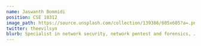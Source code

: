 ```yaml
---
name: Jaswanth Bommidi
position: CSE 18312
image_path: https://source.unsplash.com/collection/139386/605x605?a=.png
twitter: theevilsyn
blurb: Specialist in network security, network pentest and forensics, Jaswanth is a CTF player at team bi0s.
---
```

